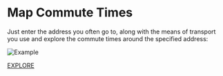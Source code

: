 # Map Commute Times

Just enter the address you often go to, along with the means of transport you use and explore the commute times around the specified address:

![Example](example.png)

[EXPLORE](https://altermarkive.github.io/map-commute-times/)
